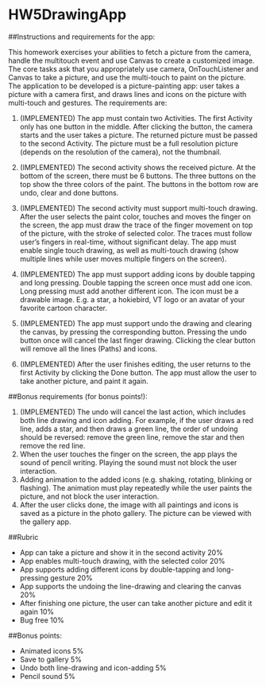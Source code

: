 # HW5DrawingApp

##Instructions and requirements for the app:

This homework exercises your abilities to fetch a picture from the camera, handle the multitouch event and use Canvas to create a customized image. The core tasks ask that you appropriately use camera, OnTouchListener and Canvas to take a picture, and use the multi-touch to paint on the picture. The application to be developed is a picture-painting app: user takes a picture with a camera first, and draws lines and icons on the picture with multi-touch and gestures. The requirements are:

1. (IMPLEMENTED) The app must contain two Activities. The first Activity only has one button in the middle. After clicking the button, the camera starts and the user takes a picture. The returned picture must be passed to the second Activity. The picture must be a full resolution picture (depends on the resolution of the camera), not the thumbnail.

2. (IMPLEMENTED) The second activity shows the received picture. At the bottom of the screen, there must be 6 buttons. The three buttons on the top show the three colors of the paint. The buttons in the bottom row are undo, clear and done buttons.

3. (IMPLEMENTED) The second activity must support multi-touch drawing. After the user selects the paint color, touches and moves the finger on the screen, the app must draw the trace of the finger movement on top of the picture, with the stroke of selected color. The traces must follow user’s fingers in real-time, without significant delay. The app must enable single touch drawing, as well as multi-touch drawing (show multiple lines while user moves multiple fingers on the screen).

4. (IMPLEMENTED) The app must support adding icons by double tapping and long pressing. Double tapping the screen once must add one icon. Long pressing must add another different icon. The icon must be a drawable image. E.g. a star, a hokiebird, VT logo or an avatar of your favorite cartoon character.

5. (IMPLEMENTED) The app must support undo the drawing and clearing the canvas, by pressing the corresponding button. Pressing the undo button once will cancel the last finger drawing. Clicking the clear button will remove all the lines (Paths) and icons.

6. (IMPLEMENTED) After the user finishes editing, the user returns to the first Activity by clicking the Done button. The app must allow the user to take another picture, and paint it again.


##Bonus requirements (for bonus points!):

1. (IMPLEMENTED) The undo will cancel the last action, which includes both line drawing and icon adding. For example, if the user draws a red line, adds a star, and then draws a green line, the order of undoing should be reversed: remove the green line, remove the star and then remove the red line.
2. When the user touches the finger on the screen, the app plays the sound of pencil writing. Playing the sound must not block the user interaction.
3. Adding animation to the added icons (e.g. shaking, rotating, blinking or flashing). The animation must play repeatedly while the user paints the picture, and not block the user interaction.
4. After the user clicks done, the image with all paintings and icons is saved as a picture in the photo gallery. The picture can be viewed with the gallery app.

##Rubric
- App can take a picture and show it in the second activity 20%
- App enables multi-touch drawing, with the selected color 20%
- App supports adding different icons by double-tapping and long-pressing gesture 20%
- App supports the undoing the line-drawing and clearing the canvas 20%
- After finishing one picture, the user can take another picture and edit it again 10%
- Bug free 10%

##Bonus points:
- Animated icons 5%
- Save to gallery 5%
- Undo both line-drawing and icon-adding 5%
- Pencil sound 5%

